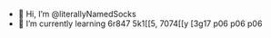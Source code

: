 - 👋 Hi, I’m @literallyNamedSocks
- 🌱 I’m currently learning 6r847 5k1[[5, 7074[[y [3g17 p06 p06 p06

<!---
literallyNamedSocks/literallyNamedSocks is a ✨ special ✨ repository because its `README.md` (this file) appears on your GitHub profile.
You can click the Preview link to take a look at your changes.
--->
